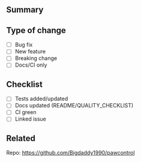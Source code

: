 ## Summary

<!-- Describe the changes -->

## Type of change

- [ ] Bug fix
- [ ] New feature
- [ ] Breaking change
- [ ] Docs/CI only

## Checklist

- [ ] Tests added/updated
- [ ] Docs updated (README/QUALITY_CHECKLIST)
- [ ] CI green
- [ ] Linked issue

## Related

Repo: https://github.com/Bigdaddy1990/pawcontrol

